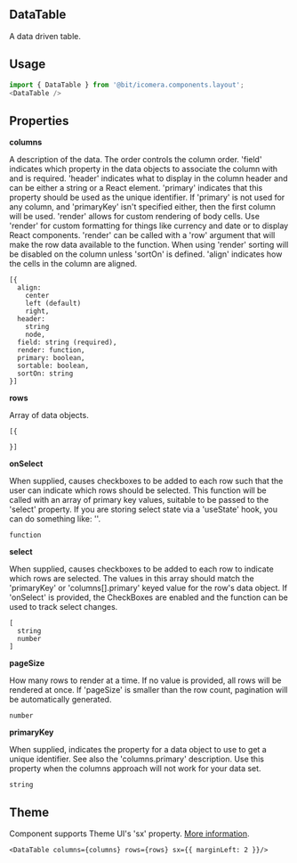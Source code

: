 ## DataTable
A data driven table.

## Usage

```javascript
import { DataTable } from '@bit/icomera.components.layout';
<DataTable />
```

## Properties

**columns**

A description of the data. The order controls the column order.
    'field' indicates which property in the data objects to associate the column with and is required.
    'header' indicates what to display in the column header and can be either a string or a React element.
    'primary' indicates that this property should be used as the unique identifier. If 'primary' is not used for any column, and 'primaryKey' isn't specified either, then the first column will be used.
    'render' allows for custom rendering of body cells. Use 'render' for custom formatting for things like currency and date or to display React components. 'render' can be called with a 'row' argument that will make the row data available to the function. When using 'render' sorting will be disabled on the column unless 'sortOn' is defined.
    'align' indicates how the cells in the column are aligned.

```
[{
  align: 
    center
    left (default)
    right,
  header: 
    string
    node,
  field: string (required),
  render: function,
  primary: boolean,
  sortable: boolean,
  sortOn: string
}]
```

**rows**

Array of data objects.

```
[{

}]
```

**onSelect**

When supplied, causes checkboxes to be added to each row such that the user can indicate which rows should be selected. This function will be called with an array of primary key values, suitable to be passed to the 'select' property.
If you are storing select state via a 'useState' hook, you can do something like:
'<DataTable select={select} onSelect={setSelect} />'.

```
function
```

**select**

When supplied, causes checkboxes to be added to each row to indicate which rows are selected. The values in this array should match the 'primaryKey' or 'columns[].primary' keyed value for the row's data object. If 'onSelect' is provided, the CheckBoxes are enabled and the function can be used to track select changes.

```
[
  string
  number
]
```

**pageSize**

How many rows to render at a time. If no value is provided, all rows will be rendered at once. If 'pageSize' is smaller than the row count, pagination will be automatically generated.

```
number
```

**primaryKey**

When supplied, indicates the property for a data object to use to get a unique identifier. See also the 'columns.primary' description. Use this property when the columns approach will not work for your data set.

```
string
```

## Theme
  
Component supports Theme UI's 'sx' property. [More information](https://theme-ui.com/sx-prop).

```
<DataTable columns={columns} rows={rows} sx={{ marginLeft: 2 }}/>
```